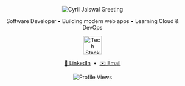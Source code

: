 <p align="center">
  <img 
    src="https://readme-typing-svg.demolab.com?font=Fira+Code&weight=500&size=30&pause=0&color=6D00FF&center=true&vCenter=true&width=600&lines=Hi,+I'm+Cyril+Jaiswal+👋" 
    alt="Cyril Jaiswal Greeting" 
  />
</p>

<p align="center">
  Software Developer • Building modern web apps • Learning Cloud & DevOps
</p>

<p align="center">
  <img src="https://skillicons.dev/icons?i=react,python,html,css,javascript" height="48" alt="Tech Stack" />
</p>

<p align="center">
  <a href="https://www.linkedin.com/in/cyriljaiswal/" target="_blank">💼 LinkedIn</a> &nbsp;•&nbsp;
  <a href="mailto:cyriljaiswal@gmail.com">✉️ Email</a>
</p>

<p align="center">
  <img 
    src="https://komarev.com/ghpvc/?username=cyriljaiswal&style=flat-square&color=6D00FF" 
    alt="Profile Views" 
  />
</p>

